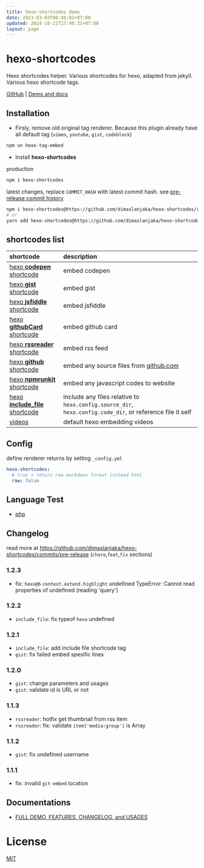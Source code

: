 ```yaml
---
title: hexo-shortcodes demo
date: 2023-03-03T00:48:02+07:00
updated: 2024-10-21T17:40:31+07:00
layout: page
---
```


# hexo-shortcodes
Hexo shortcodes helper. Various shortcodes for hexo, adapted from jekyll. Various hexo shortcode tags.

[GitHub](https://github.com/dimaslanjaka/hexo-shortcodes) | [Demo and docs](/docs/hexo-shortcodes/)

## Installation

- Firsly, remove old original tag renderer. Because this plugin already have all default tag (`vimeo`, `youtube`, `gist`, `codeblock`)

```bash
npm un hexo-tag-embed
```

- Install **hexo-shortcodes**

production
```bash
npm i hexo-shortcodes
```

latest changes, replace `COMMIT_HASH` with latest commit hash. see [pre-release commit history](https://github.com/dimaslanjaka/hexo-shortcodes/commits/pre-release)
```bash
npm i hexo-shortcodes@https://github.com/dimaslanjaka/hexo-shortcodes/raw/COMMIT_HASH/pre-release/release/hexo-shortcodes.tgz
# or
yarn add hexo-shortcodes@https://github.com/dimaslanjaka/hexo-shortcodes/raw/COMMIT_HASH/pre-release/release/hexo-shortcodes.tgz
```

## shortcodes list
| shortcode | description |
| :--- | :--- |
| [hexo **codepen** shortcode](/docs/hexo-shortcodes/codepen) | embed codepen |
| [hexo **gist** shortcode](/docs/hexo-shortcodes/gist) | embed gist |
| [hexo **jsfiddle** shortcode](/docs/hexo-shortcodes/jsfiddle) | embed jsfiddle |
| [hexo **githubCard** shortcode](/docs/hexo-shortcodes/githubCard) | embed github card |
| [hexo **rssreader** shortcode](/docs/hexo-shortcodes/rssreader) | embed rss feed |
| [hexo **github** shortcode](/docs/hexo-shortcodes/github) | embed any source files from [github.com](https://github.com) |
| [hexo **npmrunkit** shortcode](/docs/hexo-shortcodes/npmrunkit) | embed any javascript codes to website |
| [hexo **include_file** shortcode](/docs/hexo-shortcodes/include_file) | include any files relative to `hexo.config.source_dir`, `hexo.config.code_dir`, or reference file it self |
| [videos](/docs/hexo-shortcodes/videos) | default hexo embedding videos |

## Config

define renderer returns by setting `_config.yml`

```yaml
hexo-shortcodes:
  # true = return raw markdown format instead html
  raw: false
```

## Language Test

- [php](/docs/hexo-shortcodes/lang/php)

## Changelog
read more at https://github.com/dimaslanjaka/hexo-shortcodes/commits/pre-release (`chore`,`feat`,`fix` sections)
### 1.2.3
- fix: `hexo@6` `context.extend.highlight` undefined
  TypeError: Cannot read properties of undefined (reading 'query')
### 1.2.2
- `include_file`: fix typeof `hexo` undefined
### 1.2.1
- `include_file`: add include file shortcode tag
- `gist`: fix failed embed spesific lines
### 1.2.0
- `gist`: change parameters and usages
- `gist`: validate id is URL or not
### 1.1.3
- `rssreader`: hotfix get thumbnail from rss item
- `rssreader`: fix: validate `item['media:group']` is Array
### 1.1.2
- `gist`: fix undefined username
### 1.1.1
- fix: invalid `git-embed` location

## Documentations
- [FULL DEMO, FEATURES, CHANGELOG, and USAGES](/docs/hexo-shortcodes)

License
=======

[MIT](https://github.com/dimaslanjaka/hexo-shortcodes/blob/master/LICENSE)
